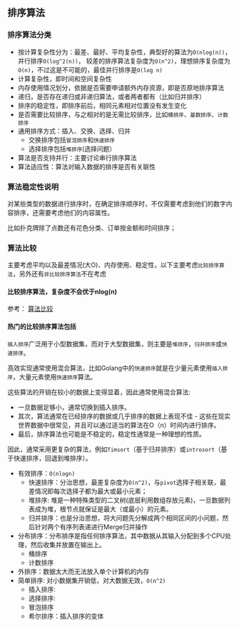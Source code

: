 ## 排序算法

### 排序算法分类
- 按计算复杂性分为：最差、最好、平均复杂性，典型好的算法为`O(nlog(n))`，并行排序`O(log^2(n))`，
较差的排序算法复杂度为`O(n^2)`，理想排序复杂度为`O(n)`，不过这是不可能的，最佳并行排序是`O(log n)`
- 计算复杂性，即时间和空间复杂性
- 内存使用情况划分，依据是否需要申请额外内存资源，即是否原地排序算法
- 递归，是否存在递归或非递归算法，或者两者都有（比如归并排序）
- 排序的稳定性，即排序前后，相同元素相对位置没有发生变化
- 是否需要比较排序，与之相对的是无需比较排序，比如`桶排序`、`基数排序`、`计数排序`
- 通用排序方式：插入、交换、选择、归并
    - 交换排序包括`冒泡排序`和`快速排序`
    - 选择排序包括`堆排序`(选择问题）
- 算法是否支持并行：主要讨论串行排序算法
- 算法适应性：算法对输入数据的排序是否有关联性

### 算法稳定性说明
对某些类型的数据进行排序时，在确定排序顺序时，不仅需要考虑到他们的数字内容排序，还需要考虑他们的内容属性。

比如扑克牌除了点数还有花色分类、订单按金额和时间排序；

### 算法比较
主要考虑平均以及最差情况(大O)、内存使用、稳定性，以下主要考虑`比较排序算法`，另外还有`非比较排序算法`不在考虑

#### 比较排序算法，复杂度不会优于nlog(n)
参考： [算法比较](https://en.wikipedia.org/wiki/Sorting_algorithm#Comparison_of_algorithms)

#### 热门的比较排序算法包括
`插入排序`广泛用于小型数据集，而对于大型数据集，则主要是`堆排序`，`归并排序`或`快速排序`。

高效实现通常使用混合算法，比如Golang中的`快速排序`就是在少量元素使用`插入排序`，大量元素使用`快速排序`算法。

这些算法的开销在较小的数据上变得显着，因此通常使用混合算法:

- 一旦数据足够小，通常切换到插入排序。
- 其次，算法通常在已经排序的数据或几乎排序的数据上表现不佳 - 这些在现实世界数据中很常见，并且可以通过适当的算法在O（n）时间内进行排序。
- 最后，排序算法也可能是不稳定的，稳定性通常是一种理想的性质。

因此，通常采用更复杂的算法，例如`Timsort`（基于归并排序）或`introsort`（基于快速排序，回退到堆排序）。

- 有效排序：`O(nlogn)`
    - 快速排序：分治思想，最差复杂度为`O(n^2)`，与`pivot`选择子相关联，最差情况即每次选择子都为最大或最小元素；
    - 堆排序: 堆是一种特殊类型的二叉树(底层利用数组存放元素)，一旦数据列表成为堆，根节点就保证是最大（或最小）的元素。
    - 归并排序：也是分治思想，将大问题先分解成两个相同区间的小问题，然后针对两个有序列表递进行Merge归并操作
- 分布排序：分布排序是指任何排序算法，其中数据从其输入分配到多个CPU处理，然后收集并放置在输出上。
    - 桶排序
    - 计数排序
- 外排序：数据太大而无法放入单个计算机的内存
- 简单排序: 对小数据集开销低，对大数据无效，`O(n^2)`
    - 插入排序: 
    - 选择排序: 
    - 冒泡排序
    - 希尔排序：插入排序的变体